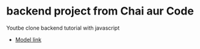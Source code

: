 # backend project from Chai aur Code

Youtbe clone backend tutorial with javascript

- [Model link](https://app.eraser.io/workspace/YtPqZ1VogxGy1jzIDkzj)